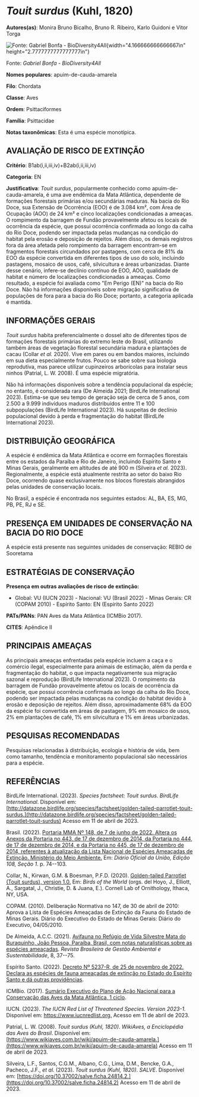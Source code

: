 # *Touit surdus* (Kuhl, 1820)

**Autores(as)**: Monira Bruno Bicalho, Bruno R. Ribeiro, Karlo Guidoni e Vitor Torga

![Fonte: Gabriel Bonfa - BioDiversity4All](media/rId20.jpg){width="4.166666666666667in" height="2.7777777777777777in"}

Fonte: *Gabriel Bonfa - BioDiversity4All*

**Nomes populares**: apuim-de-cauda-amarela

**Filo**: Chordata

**Classe**: Aves

**Ordem**: Psittaciformes

**Família**: Psittacidae

**Notas taxonômicas**: Esta é uma espécie monotípica.

## AVALIAÇÃO DE RISCO DE EXTINÇÃO

**Critério**: B1ab(i,ii,iii,iv)+B2ab(i,ii,iii,iv)

**Categoria**: EN

**Justificativa**: *Touit surdus*, popularmente conhecido como apuim-de-cauda-amarela, é uma ave endêmica da Mata Atlântica, dependente de formações florestais primárias e/ou secundárias maduras. Na bacia do Rio Doce, sua Extensão de Ocorrência (EOO) é de 3.084 km², com Área de Ocupação (AOO) de 24 km² e cinco localizações condicionadas a ameaças. O rompimento da barragem de Fundão provavelmente afetou os locais de ocorrência da espécie, que possui ocorrência confirmada ao longo da calha do Rio Doce, podendo ser impactada pelas mudanças na condição do habitat pela erosão e deposição de rejeitos. Além disso, os demais registros fora da área afetada pelo rompimento da barragem encontram-se em fragmentos florestais circundados por pastagens, com cerca de 81% da EOO da espécie convertida em diferentes tipos de uso do solo, incluindo pastagens, mosaico de usos, café, silvicultura e áreas urbanizadas.  Diante desse cenário, infere-se declínio contínuo de
EOO, AOO, qualidade de habitat e número de localizações condicionadas a ameaças. Como resultado, a espécie foi avaliada como "Em Perigo (EN)" na bacia do Rio Doce. Não há informações disponíveis sobre migração significativa de populações de fora para a bacia do Rio Doce; portanto, a categoria aplicada é mantida.

## INFORMAÇÕES GERAIS

*Touit surdus* habita preferencialmente o dossel alto de diferentes tipos de formações florestais primárias do extremo leste do Brasil, utilizando também áreas de vegetação florestal secundária madura e plantações de cacau (Collar *et al.* 2020). Vive em pares ou em bandos maiores, incluindo em sua dieta especialmente frutos. Pouco se sabe sobre sua biologia reprodutiva, mas parece utilizar cupinzeiros arborícolas para instalar seus ninhos (Patrial, L. W. 2008). É uma espécie migratória.

Não há informações disponíveis sobre a tendência populacional da espécie; no entanto, é considerada rara (De Almeida 2021; BirdLife International 2023). Estima-se que seu tempo de geração seja de cerca de 5 anos, com 2.500 a 9.999 indivíduos maduros distribuídos entre 11 e 100 subpopulações (BirdLife International 2023). Há suspeitas de declínio populacional devido à perda e fragmentação do habitat (BirdLife International 2023).

## DISTRIBUIÇÃO GEOGRÁFICA

A espécie é endêmica da Mata Atlântica e ocorre em formações florestais entre os estados da Paraíba e Rio de Janeiro, incluindo Espírito Santo e Minas Gerais, geralmente em altitudes de até 900 m (Silveira *et al.* 2023). Regionalmente, a espécie está atualmente restrita ao setor do baixo Rio Doce, ocorrendo quase exclusivamente nos blocos florestais abrangidos pelas unidades de conservação locais.

No Brasil, a espécie é encontrada nos seguintes estados: AL, BA, ES, MG, PB, PE, RJ e SE.

## PRESENÇA EM UNIDADES DE CONSERVAÇÃO NA BACIA DO RIO DOCE

A espécie está presente nas seguintes unidades de conservação: REBIO de Sooretama

## ESTRATÉGIAS DE CONSERVAÇÃO

**Presença em outras avaliações de risco de extinção:**

-   Global: VU (IUCN 2023) -   Nacional: VU (Brasil 2022) -   Minas Gerais: CR (COPAM 2010) -   Espírito Santo: EN (Espírito Santo 2022)

**PATs/PANs**: PAN Aves da Mata Atlântica (ICMBio 2017).

**CITES**: Apêndice II

## PRINCIPAIS AMEAÇAS

As principais ameaças enfrentadas pela espécie incluem a caça e o comércio ilegal, especialmente para animais de estimação, além da perda e fragmentação do habitat, o que impacta negativamente sua migração sazonal e reprodução (BirdLife International 2023). O rompimento da barragem de Fundão provavelmente afetou os locais de ocorrência da espécie, que possui ocorrência confirmada ao longo da calha do Rio Doce, podendo ser impactada pelas mudanças na condição do habitat devido à erosão e deposição de rejeitos. Além disso, aproximadamente 68% da EOO da espécie foi convertida em áreas de pastagem, 9% em mosaico de usos, 2% em plantações de café, 1% em silvicultura e 1% em áreas urbanizadas.

## PESQUISAS RECOMENDADAS

Pesquisas relacionadas à distribuição, ecologia e história de vida, bem como tamanho, tendência e monitoramento populacional são necessários para a espécie.

## REFERÊNCIAS

BirdLife International. (2023). *Species factsheet: Touit surdus*.  *BirdLife International*. Disponível em: [http://datazone.birdlife.org/species/factsheet/golden-tailed-parrotlet-touit-surdus.](http://datazone.birdlife.org/species/factsheet/golden-tailed-parrotlet-touit-surdus) Acesso em 11 de abril de 2023.

Brasil. (2022). [Portaria MMA Nº 148, de 7 de junho de 2022. Altera os Anexos da Portaria no 443, de 17 de dezembro de 2014, da Portaria no 444, de 17 de dezembro de 2014, e da Portaria no 445, de 17 de dezembro de 2014, referentes à atualização da Lista Nacional de Espécies Ameaçadas de Extinção. Ministério do Meio Ambiente.](https://in.gov.br/en/web/dou/-/portaria-mma-n-148-de-7-de-junho-de-2022-406272733) Em: *Diário Oficial da União, Edição 108, Seção 1*. p. 74--103.

Collar, N., Kirwan, G.M. & Boesman, P.F.D. (2020). [Golden-tailed Parrotlet (Touit surdus), version 1.0.](https://doi.org/10.2173/bow.gotpar2.01) Em: *Birds of the World* (orgs. del Hoyo, J., Elliott, A., Sargatal, J., Christie, D. & Juana, E.). Cornell Lab of Ornithology, Ithaca, NY, USA.

COPAM. (2010). Deliberação Normativa no 147, de 30 de abril de 2010: Aprova a Lista de Espécies Ameaçadas de Extinção da Fauna do Estado de Minas Gerais. Diário do Executivo do Estado de Minas Gerais: Diário do Executivo, 04/05/2010.

De Almeida, A.C.C. (2021). [Avifauna no Refúgio de Vida Silvestre Mata do Buraquinho, João Pessoa, Paraíba, Brasil, com notas naturalísticas sobre as espécies ameaçadas](https://doi.org/10.21438/rbgas(2021)081803). *Revista Brasileira de Gestão Ambiental e Sustentabilidade*, 8, 37--75.

Espírito Santo. (2022). [Decreto Nº 5237-R, de 25 de novembro de 2022.  Declara as espécies de fauna ameaçadas de extinção no Estado do Espírito Santo e dá outras providências](https://iema.es.gov.br/Media/iema/FAUNA/Decreto%205237-R_2022_25-Nov%20-%20Fauna%20(s-peixes)%20-%20Lista%20de%20Esp%C3%A9cies%20Amea%C3%A7adas%20de%20Extin%C3%A7%C3%A3o.pdf).

ICMBio. (2017). [Sumário Executivo do Plano de Ação Nacional para a Conservação das Aves da Mata Atlântica, 1 ciclo](https://www.gov.br/icmbio/pt-br/assuntos/biodiversidade/pan/pan-aves-da-mata-atlantica).

IUCN. (2023). *The IUCN Red List of Threatened Species. Version 2023-1.* Disponível em: <https://www.iucnredlist.org.> Acesso em 11 de abril de 2023.

Patrial, L. W. (2008). *Touit surdus (Kuhl, 1820)*. *WikiAves, a Enciclopédia das Aves do Brasil*. Disponível em: [https://www.wikiaves.com.br/wiki/apuim-de-cauda-amarela.](https://www.wikiaves.com.br/wiki/apuim-de-cauda-amarela) Acesso em 11 de abril de 2023.

Silveira, L.F., Santos, C.G.M., Albano, C.G., Lima, D.M., Bencke, G.A., Pacheco, J.F., *et al.* (2023). *Touit surdus (Kuhl, 1820)*. *SALVE*.  Disponível em: [https://doi.org/10.37002/salve.ficha.24814.2.](https://doi.org/10.37002/salve.ficha.24814.2) Acesso em 11 de abril de 2023.

